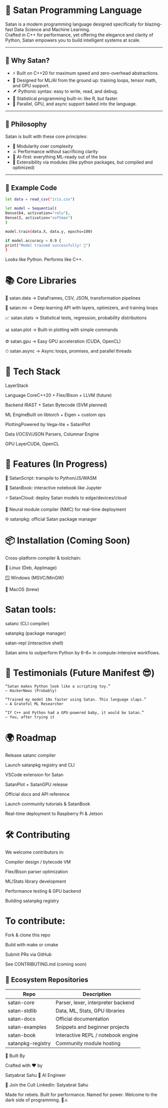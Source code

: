 # 🔱 Satan Programming Language

Satan is a modern programming language designed specifically for blazing-fast Data Science and Machine Learning.  
Crafted in C++ for performance, yet offering the elegance and clarity of Python, Satan empowers you to build intelligent systems at scale.

---

## 🚀 Why Satan?

- ⚡️ Built on C++20 for maximum speed and zero-overhead abstractions.
- 🧠 Designed for ML/AI from the ground up: training loops, tensor math, and GPU support.
- 🪶 Pythonic syntax: easy to write, read, and debug.
- 🔬 Statistical programming built-in: like R, but faster.
- 🧵 Parallel, GPU, and async support baked into the language.

---

## 🧠 Philosophy

Satan is built with these core principles:

- 🧩 Modularity over complexity
- ⚔️ Performance without sacrificing clarity
- 🎯 AI-first: everything ML-ready out of the box
- 🧬 Extensibility via modules (like python packages, but compiled and optimized)

---

## 🧪 Example Code

```bash
let data = read_csv("iris.csv")

let model = Sequential(
Dense(64, activation="relu"),
Dense(3, activation="softmax")
)

model.train(data.X, data.y, epochs=100)

if model.accuracy > 0.9 {
print("Model trained successfully! 🚀")
}
```

Looks like Python. Performs like C++.

# 📚 Core Libraries
📁 satan.data → DataFrames, CSV, JSON, transformation pipelines

🧠 satan.nn → Deep learning API with layers, optimizers, and training loops

📈 satan.stats → Statistical tests, regression, probability distributions

📊 satan.plot → Built-in plotting with simple commands

⚙️ satan.gpu → Easy GPU acceleration (CUDA, OpenCL)

⏱ satan.async → Async loops, promises, and parallel threads

# 🧱 Tech Stack
LayerStack


Language CoreC++20 + Flex/Bison + LLVM (future)


Backend IRAST + Satan Bytecode (SVM planned)


ML EngineBuilt on libtorch + Eigen + custom ops

PlottingPowered by Vega-lite + SatanPlot

Data I/OCSV/JSON Parsers, Columnar Engine

GPU LayerCUDA, OpenCL

# 🔮 Features (In Progress)

📝 SatanScript: transpile to Python/JS/WASM

🧪 SatanBook: interactive notebook like Jupyter

⚡ SatanCloud: deploy Satan models to edge/devices/cloud

🧠 Neural module compiler (NMC) for real-time deployment

🌐 satanpkg: official Satan package manager

# 📦 Installation (Coming Soon)
Cross-platform compiler & toolchain:

🐧 Linux (Deb, AppImage)

🪟 Windows (MSVC/MinGW)

🍎 MacOS (brew)

# Satan tools:

satanc (CLI compiler)

satanpkg (package manager)

satan-repl (interactive shell)

Satan aims to outperform Python by 6–8× in compute-intensive workflows.

# 📣 Testimonials (Future Manifest 😎)
```
“Satan makes Python look like a scripting toy.”
— HackerNews (Probably)

“Trained my model 10x faster using Satan. This language slaps.”
— A Grateful ML Researcher

“If C++ and Python had a GPU-powered baby, it would be Satan.”
— You, after trying it
```

# 🌍 Roadmap

 Release satanc compiler
 
 Launch satanpkg registry and CLI
 
 VSCode extension for Satan
 
 SatanPlot + SatanGPU release
 
 Official docs and API reference
 
 Launch community tutorials & SatanBook
 
 Real-time deployment to Raspberry Pi & Jetson

# 🛠️ Contributing
We welcome contributors in:


Compiler design / bytecode VM

Flex/Bison parser optimization

ML/Stats library development

Performance testing & GPU backend

Building satanpkg registry

# To contribute:


Fork & clone this repo

Build with make or cmake

Submit PRs via GitHub

See CONTRIBUTING.md (coming soon)

## 🔗 Ecosystem Repositories

| Repo               | Description                           |
|--------------------|---------------------------------------|
| satan-core         | Parser, lexer, interpreter backend    |
| satan-stdlib       | Data, ML, Stats, GPU libraries        |
| satan-docs         | Official documentation                |
| satan-examples     | Snippets and beginner projects        |
| satan-book         | Interactive REPL / notebook engine    |
| satanpkg-registry  | Community module hosting              |


🧠 Built By

Crafted with ❤️ by

Satyabrat Sahu
🚀 AI Engineer

💬 Join the Cult
LinkedIn: Satyabrat Sahu


Made for rebels.
Built for performance.
Named for power.
Welcome to the dark side of programming. 🧠⚔️
